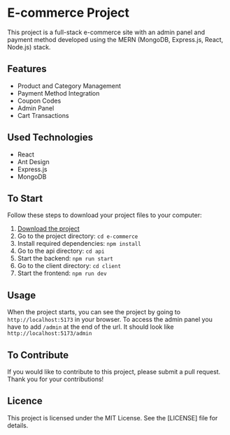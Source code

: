 # E-commerce Project

This project is a full-stack e-commerce site with an admin panel and payment method developed using the MERN (MongoDB, Express.js, React, Node.js) stack.

## Features

- Product and Category Management
- Payment Method Integration
- Coupon Codes
- Admin Panel
- Cart Transactions

## Used Technologies

- React
- Ant Design
- Express.js
- MongoDB

## To Start

Follow these steps to download your project files to your computer:

1. [Download the project](link)
2. Go to the project directory: `cd e-commerce`
3. Install required dependencies: `npm install`
4. Go to the api directory: `cd api`
5. Start the backend: `npm run start`
6. Go to the client directory: `cd client`
7. Start the frontend: `npm run dev`

## Usage

When the project starts, you can see the project by going to `http://localhost:5173` in your browser. To access the admin panel you have to add `/admin` at the end of the url.
It should look like `http://localhost:5173/admin`

## To Contribute

If you would like to contribute to this project, please submit a pull request. Thank you for your contributions!

## Licence

This project is licensed under the MIT License. See the [LICENSE] file for details.
